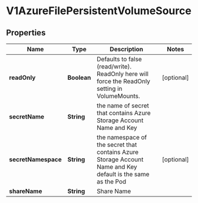
# V1AzureFilePersistentVolumeSource

## Properties
Name | Type | Description | Notes
------------ | ------------- | ------------- | -------------
**readOnly** | **Boolean** | Defaults to false (read/write). ReadOnly here will force the ReadOnly setting in VolumeMounts. |  [optional]
**secretName** | **String** | the name of secret that contains Azure Storage Account Name and Key | 
**secretNamespace** | **String** | the namespace of the secret that contains Azure Storage Account Name and Key default is the same as the Pod |  [optional]
**shareName** | **String** | Share Name | 




